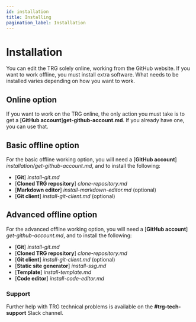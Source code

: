 ```yaml
---
id: installation
title: Installing
pagination_label: Installation
---
```


# Installation
You can edit the TRG solely online, working from the GitHub website. If you want to work offline, you must install extra software. What needs to be installed varies depending on how you want to work.

## Online option
If you want to work on the TRG online, the only action you must take is to get a \[**GitHub account**]**get-github-account.md**. If you already have one, you can use that.


## Basic offline option
For the basic offline working option, you will need a \[**GitHub account**] *installation/get-github-account.md*, and to install the following:

- \[**Git**] *install-git.md*
- \[**Cloned TRG repository**] *clone-repository.md*
- \[**Markdown editor**] *install-markdown-editor.md* (optional)
- \[**Git client**] *install-git-client.md* (optional)

## Advanced offline option
For the advanced offline working option, you will need a \[**GitHub account**] *get-github-account.md*, and to install the following:

- \[**Git**] *install-git.md*
- \[**Cloned TRG repository**] *clone-repository.md*
- \[**Git client**] *install-git-client.md* (optional)
- \[**Static site generator**] *install-ssg.md*
- \[**Template**] *install-template.md*
- \[**Code editor**] *install-code-editor.md*

### Support
Further help with TRG technical problems is available on the **#trg-tech-support** Slack channel.
